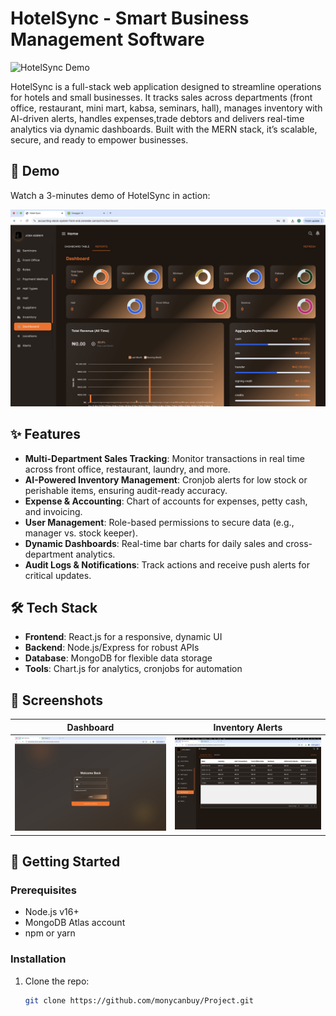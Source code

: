 # HotelSync - Smart Business Management Software

![HotelSync Demo](assets/HotelSync_Demo.gif)

HotelSync is a full-stack web application designed to streamline operations for hotels and small businesses. It tracks sales across departments (front office, restaurant, mini mart, kabsa, seminars, hall), manages inventory with AI-driven alerts, handles expenses,trade debtors and delivers real-time analytics via dynamic dashboards. Built with the MERN stack, it’s scalable, secure, and ready to empower businesses.

## 🚀 Demo
Watch a 3-minutes demo of HotelSync in action:

[![HotelSync Demo Video](assets/Chart.png)](https://youtu.be/r2bR4q6f4Fg)

## ✨ Features
- **Multi-Department Sales Tracking**: Monitor transactions in real time across front office, restaurant, laundry, and more.
- **AI-Powered Inventory Management**: Cronjob alerts for low stock or perishable items, ensuring audit-ready accuracy.
- **Expense & Accounting**: Chart of accounts for expenses, petty cash, and invoicing.
- **User Management**: Role-based permissions to secure data (e.g., manager vs. stock keeper).
- **Dynamic Dashboards**: Real-time bar charts for daily sales and cross-department analytics.
- **Audit Logs & Notifications**: Track actions and receive push alerts for critical updates.

## 🛠️ Tech Stack
- **Frontend**: React.js for a responsive, dynamic UI
- **Backend**: Node.js/Express for robust APIs
- **Database**: MongoDB for flexible data storage
- **Tools**: Chart.js for analytics, cronjobs for automation

## 📸 Screenshots
| Dashboard | Inventory Alerts |
|-----------|------------------|
| ![Dashboard](assets/Login.png) | ![Inventory](assets/Dashboard.png) |

## 🚀 Getting Started
### Prerequisites
- Node.js v16+
- MongoDB Atlas account
- npm or yarn

### Installation
1. Clone the repo:
   ```bash
   git clone https://github.com/monycanbuy/Project.git
